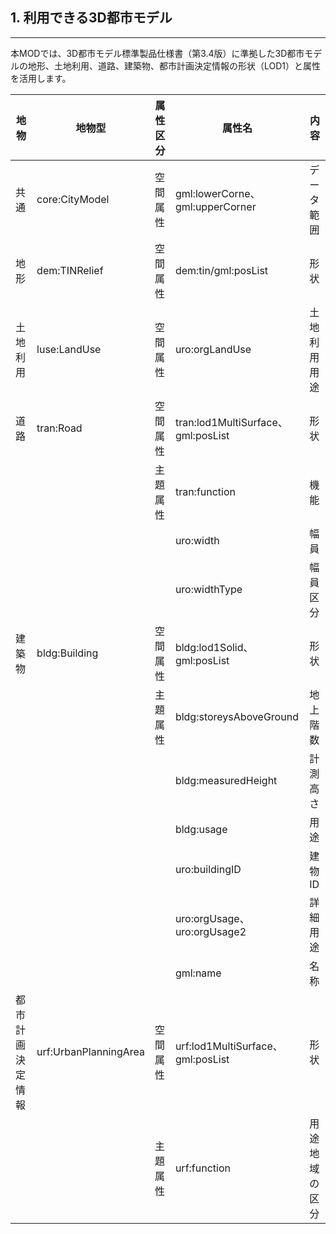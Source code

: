 ## 1. 利用できる3D都市モデル

------

本MODでは、3D都市モデル標準製品仕様書（第3.4版）に準拠した3D都市モデルの地形、土地利用、道路、建築物、都市計画決定情報の形状（LOD1）と属性を活用します。

| 地物       | 地物型            | 属性区分 | 属性名                                 | 内容                 |
| ---------- | --------------| --------- | --------------------------- | --------- | 
 |共通	  |core:CityModel  |空間属性  |gml:lowerCorne、gml:upperCorner  |データ範囲 |
 |地形  |dem:TINRelief		 |空間属性  |dem:tin/gml:posList							 |形状 |
 |土地利用  |luse:LandUse  |空間属性  |uro:orgLandUse								 |土地利用用途 |
 |道路  |tran:Road			  |空間属性  |tran:lod1MultiSurface、gml:posList  |形状 |
  |			 |								|主題属性		  |tran:function										 |機能 |
  |			 |								|			  |uro:width											|幅員 |
  |			|							|					 |uro:widthType								|幅員区分 |
 |建築物  |bldg:Building  |空間属性	 |bldg:lod1Solid、gml:posList				 |形状 |
  |			 |							|主題属性	  |bldg:storeysAboveGround				|地上階数 |
  |			|						 |					 |bldg:measuredHeight						  |計測高さ |
  |			|						 |					 |bldg:usage													 |用途 |
  |			|						 |					 |uro:buildingID										  |建物ID |
  |			|						 |					 |uro:orgUsage、uro:orgUsage2 			|詳細用途 |
  |			|						 |					 |gml:name											  |名称 |
 |都市計画決定情報  |urf:UrbanPlanningArea  |空間属性  |urf:lod1MultiSurface、gml:posList  |形状 |
  |			|						 |	主題属性			  |urf:function										 |用途地域の区分 |
